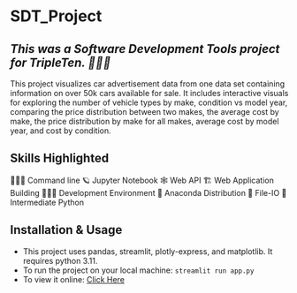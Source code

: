 # SDT_Project
## *This was a Software Development Tools project for TripleTen. 👩🏽‍💻*
This project visualizes car advertisement data from one data set containing information on over 50k cars available for sale.  It includes interactive visuals for exploring the number of vehicle types by make, condition vs model year, comparing the price distribution between two makes, the average cost by make, the price distribution by make for all makes, average cost by model year, and cost by condition.
## Skills Highlighted
👩🏽‍💻 Command line
🪐 Jupyter Notebook
🕸️ Web API
🏗️ Web Application Building
👩🏽‍💻 Development Environment
🐍 Anaconda Distribution
📂 File-IO
🐍 Intermediate Python
## Installation & Usage
* This project uses pandas, streamlit, plotly-express, and matplotlib.  It requires python 3.11.
* To run the project on your local machine:
   ```streamlit run app.py```
* To view it online: [Click Here](https://sdt-project-ml90.onrender.com/)
